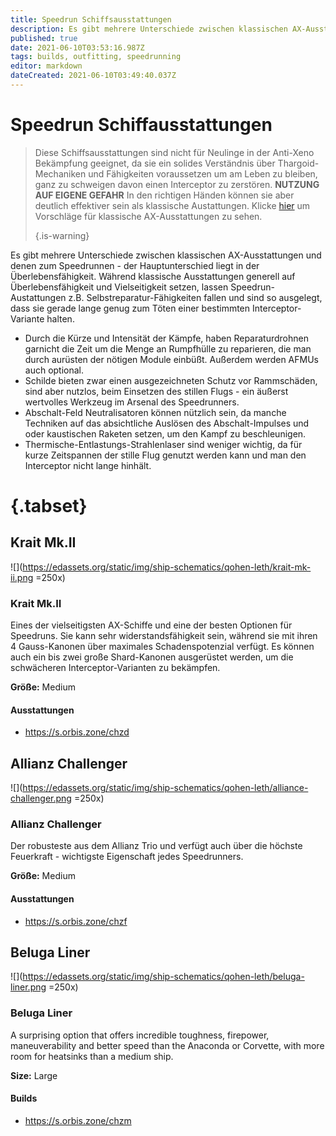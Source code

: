 ```yaml
---
title: Speedrun Schiffsausstattungen
description: Es gibt mehrere Unterschiede zwischen klassischen AX-Ausstattungen und denen zum Speedrunnen - der Hauptunterschied liegt in der Überlebensfähigkeit
published: true
date: 2021-06-10T03:53:16.987Z
tags: builds, outfitting, speedrunning
editor: markdown
dateCreated: 2021-06-10T03:49:40.037Z
---
```


# Speedrun Schiffausstattungen

> Diese Schiffsausstattungen sind nicht für Neulinge in der Anti-Xeno Bekämpfung geeignet, da sie ein solides Verständnis über Thargoid-Mechaniken und Fähigkeiten voraussetzen um am Leben zu bleiben, ganz zu schweigen davon einen Interceptor zu zerstören. **NUTZUNG AUF EIGENE GEFAHR** In den richtigen Händen können sie aber deutlich effektiver sein als klassische Austattungen. Klicke [hier](/en/builds) um Vorschläge für klassische AX-Ausstattungen zu sehen. 
> 
> {.is-warning}

Es gibt mehrere Unterschiede zwischen klassischen AX-Ausstattungen und denen zum Speedrunnen - der Hauptunterschied liegt in der Überlebensfähigkeit. Während klassische Ausstattungen generell auf Überlebensfähigkeit und Vielseitigkeit setzen, lassen Speedrun-Austattungen z.B. Selbstreparatur-Fähigkeiten fallen und sind so ausgelegt, dass sie gerade lange genug zum Töten einer bestimmten Interceptor-Variante halten.

- Durch die Kürze und Intensität der Kämpfe, haben Reparaturdrohnen garnicht die Zeit um die Menge an Rumpfhülle zu reparieren, die man  durch aurüsten der nötigen Module einbüßt. Außerdem werden AFMUs auch optional.
- Schilde bieten zwar einen ausgezeichneten Schutz vor Rammschäden, sind aber nutzlos, beim Einsetzen des stillen Flugs - ein äußerst wertvolles Werkzeug im Arsenal des Speedrunners.
- Abschalt-Feld Neutralisatoren können nützlich sein, da manche Techniken auf das absichtliche Auslösen des Abschalt-Impulses und oder kaustischen Raketen setzen, um den Kampf zu beschleunigen.
- Thermische-Entlastungs-Strahlenlaser sind weniger wichtig, da für kurze Zeitspannen der stille Flug genutzt werden kann und man den Interceptor nicht lange hinhält.

# {.tabset}
## Krait Mk.II
![](https://edassets.org/static/img/ship-schematics/qohen-leth/krait-mk-ii.png =250x)
### Krait Mk.II
Eines der vielseitigsten AX-Schiffe und eine der besten Optionen für Speedruns. Sie kann sehr widerstandsfähigkeit sein, während sie mit ihren 4 Gauss-Kanonen über maximales Schadenspotenzial verfügt. Es können auch ein bis zwei große Shard-Kanonen ausgerüstet werden, um die schwächeren Interceptor-Varianten zu bekämpfen.

**Größe:** Medium

#### Ausstattungen
- https://s.orbis.zone/chzd

## Allianz Challenger
![](https://edassets.org/static/img/ship-schematics/qohen-leth/alliance-challenger.png =250x)
### Allianz Challenger
Der robusteste aus dem Allianz Trio und verfügt auch über die höchste Feuerkraft - wichtigste Eigenschaft jedes Speedrunners.

**Größe:** Medium

#### Ausstattungen
- https://s.orbis.zone/chzf

## Beluga Liner
![](https://edassets.org/static/img/ship-schematics/qohen-leth/beluga-liner.png =250x)
### Beluga Liner
A surprising option that offers incredible toughness, firepower, maneuverability and better speed than the Anaconda or Corvette, with more room for heatsinks than a medium ship.

**Size:** Large

#### Builds
- https://s.orbis.zone/chzm